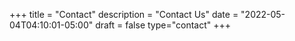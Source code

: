 +++
title = "Contact"
description = "Contact Us"
date = "2022-05-04T04:10:01-05:00"
draft = false
type="contact"
+++
